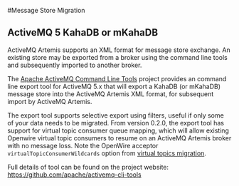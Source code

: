 #Message Store Migration

## ActiveMQ 5 KahaDB or mKahaDB

ActiveMQ Artemis supports an XML format for message store exchange. An existing store may be exported from a broker using the command line tools and subsequently imported to another broker.

The [Apache ActiveMQ Command Line Tools](https://github.com/apache/activemq-cli-tools) project provides an command line export tool for ActiveMQ 5.x that will export a KahaDB (or mKahaDB) message store into the ActiveMQ Artemis XML format, for subsequent import by ActiveMQ Artemis.

The export tool supports selective export using filters, useful if only some of your data needs to be migrated. From version 0.2.0, the export tool has support for virtual topic consumer queue mapping, which will allow existing Openwire virtual topic consumers to resume on an ActiveMQ Artemis broker with no message loss. Note the OpenWire acceptor `virtualTopicConsumerWildcards` option from [virtual topics migration](VirtualTopics.md).

Full details of tool can be found on the project website: https://github.com/apache/activemq-cli-tools
